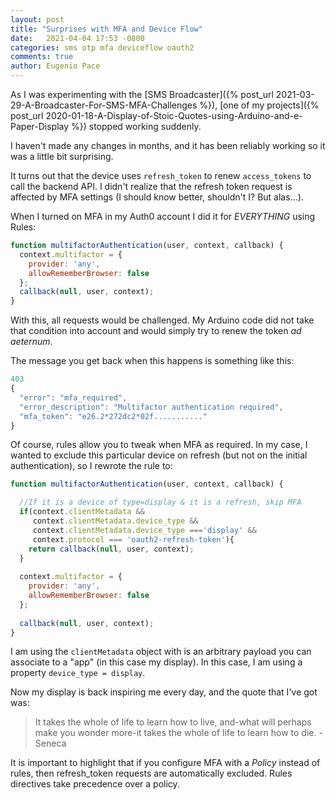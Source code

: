 ```yaml
---
layout: post
title: "Surprises with MFA and Device Flow"
date:   2021-04-04 17:53 -0800
categories: sms otp mfa deviceflow oauth2
comments: true
author: Eugenio Pace
---
```


As I was experimenting with the [SMS Broadcaster]({% post_url 2021-03-29-A-Broadcaster-For-SMS-MFA-Challenges %}), [one of my projects]({% post_url 2020-01-18-A-Display-of-Stoic-Quotes-using-Arduino-and-e-Paper-Display %}) stopped working suddenly.

I haven't made any changes in months, and it has been reliably working so it was a little bit surprising.

It turns out that the device uses `refresh_token` to renew `access_tokens` to call the backend API. I didn't realize that the refresh token request is affected by MFA settings (I should know better, shouldn't I? But alas...).

When I turned on MFA in my Auth0 account I did it for *EVERYTHING* using Rules:

```js
function multifactorAuthentication(user, context, callback) {
  context.multifactor = {
    provider: 'any',
    allowRememberBrowser: false
  };
  callback(null, user, context);
}
```

With this, all requests would be challenged. My Arduino code did not take that condition into account and would simply try to renew the token _ad aeternum_.

The message you get back when this happens is something like this:

```js
403
{
  "error": "mfa_required",
  "error_description": "Multifactor authentication required",
  "mfa_token": "e26.2*272dc2*02f..........."
}
```

Of course, rules allow you to tweak when MFA as required. In my case, I wanted to exclude this particular device on refresh (but not on the initial authentication), so I rewrote the rule to:

```js
function multifactorAuthentication(user, context, callback) {

  //If it is a device of type=display & it is a refresh, skip MFA
  if(context.clientMetadata && 
     context.clientMetadata.device_type && 
     context.clientMetadata.device_type ==='display' &&
     context.protocol === 'oauth2-refresh-token'){
    return callback(null, user, context);
  }
  
  context.multifactor = {
    provider: 'any',
    allowRememberBrowser: false
  };
  
  callback(null, user, context);
}
```

I am using the `clientMetadata` object with is an arbitrary payload you can associate to a "app" (in this case my display). In this case, I am using a property `device_type = display`.

Now my display is back inspiring me every day, and the quote that I've got was:

>It takes the whole of life to learn how to live, and-what will perhaps make you wonder more-it takes the whole of life to learn how to die. - Seneca

It is important to highlight that if you configure MFA with a _Policy_ instead of rules, then refresh_token requests are automatically excluded. Rules directives take precedence over a policy.

